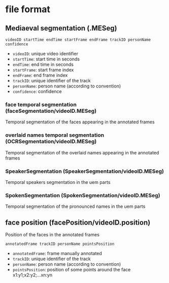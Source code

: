file format
==============

## Mediaeval segmentation (.MESeg)

```
videoID startTime endTime startFrame endFrame trackID personName confidence
```

- `videoID`: unique video identifier
- `startTime`: start time in seconds
- `endTime`: end time in seconds
- `startFrame`: start frame index
- `endFrame`: end frame index
- `trackID`: unique identifier of the track
- `personName`: person name (according to convention)
- `confidence`: confidence

### face temporal segmentation (faceSegmentation/videoID.MESeg)

Temporal segmentation of the faces appearing in the annotated frames

### overlaid names temporal segmentation (OCRSegmentation/videoID.MESeg)

Temporal segmentation of the overlaid names appearing in the annotated frames

### SpeakerSegmentation (SpeakerSegmentation/videoID.MESeg)

Temporal speakers segmentation in the uem parts

### SpokenSegmentation (SpokenSegmentation/videoID.MESeg)

Temporal segmentation of the pronounced names in the uem parts


## face position (facePosition/videoID.position)

Position of the faces in the annotated frames

```
annotatedFrame trackID personName pointsPosition
```

- `annotatedFrame`: frame manually annotated
- `trackID`: unique identifier of the track
- `personName`: person name (according to convention)
- `pointsPosition`: position of some points around the face x1:y1;x2:y2;...xn:yn

